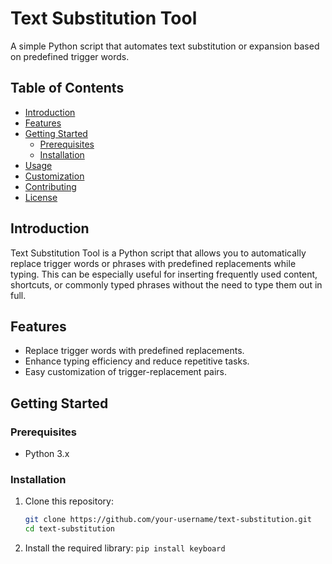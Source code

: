 # Text Substitution Tool

A simple Python script that automates text substitution or expansion based on predefined trigger words.

## Table of Contents

- [Introduction](#introduction)
- [Features](#features)
- [Getting Started](#getting-started)
  - [Prerequisites](#prerequisites)
  - [Installation](#installation)
- [Usage](#usage)
- [Customization](#customization)
- [Contributing](#contributing)
- [License](#license)

## Introduction

Text Substitution Tool is a Python script that allows you to automatically replace trigger words or phrases with predefined replacements while typing. This can be especially useful for inserting frequently used content, shortcuts, or commonly typed phrases without the need to type them out in full.

## Features

- Replace trigger words with predefined replacements.
- Enhance typing efficiency and reduce repetitive tasks.
- Easy customization of trigger-replacement pairs.

## Getting Started

### Prerequisites

- Python 3.x

### Installation

1. Clone this repository:
   ```sh
   git clone https://github.com/your-username/text-substitution.git
   cd text-substitution

2. Install the required library:
   ```pip install keyboard```
